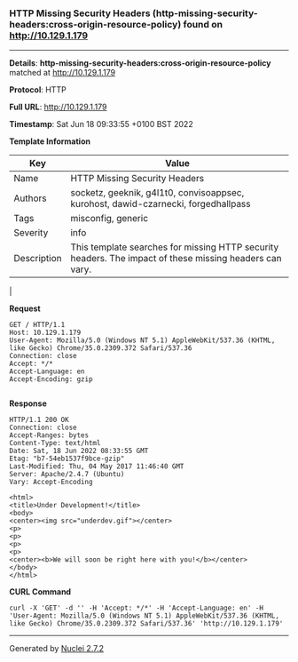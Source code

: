 ### HTTP Missing Security Headers (http-missing-security-headers:cross-origin-resource-policy) found on http://10.129.1.179
---
**Details**: **http-missing-security-headers:cross-origin-resource-policy**  matched at http://10.129.1.179

**Protocol**: HTTP

**Full URL**: http://10.129.1.179

**Timestamp**: Sat Jun 18 09:33:55 +0100 BST 2022

**Template Information**

| Key | Value |
|---|---|
| Name | HTTP Missing Security Headers |
| Authors | socketz, geeknik, g4l1t0, convisoappsec, kurohost, dawid-czarnecki, forgedhallpass |
| Tags | misconfig, generic |
| Severity | info |
| Description | This template searches for missing HTTP security headers. The impact of these missing headers can vary.
 |

**Request**
```http
GET / HTTP/1.1
Host: 10.129.1.179
User-Agent: Mozilla/5.0 (Windows NT 5.1) AppleWebKit/537.36 (KHTML, like Gecko) Chrome/35.0.2309.372 Safari/537.36
Connection: close
Accept: */*
Accept-Language: en
Accept-Encoding: gzip


```

**Response**
```http
HTTP/1.1 200 OK
Connection: close
Accept-Ranges: bytes
Content-Type: text/html
Date: Sat, 18 Jun 2022 08:33:55 GMT
Etag: "b7-54eb1537f9bce-gzip"
Last-Modified: Thu, 04 May 2017 11:46:40 GMT
Server: Apache/2.4.7 (Ubuntu)
Vary: Accept-Encoding

<html>
<title>Under Development!</title>
<body>
<center><img src="underdev.gif"></center>
<p>
<p>
<p>
<p>
<center><b>We will soon be right here with you!</b></center>
</body>
</html>

```


**CURL Command**
```
curl -X 'GET' -d '' -H 'Accept: */*' -H 'Accept-Language: en' -H 'User-Agent: Mozilla/5.0 (Windows NT 5.1) AppleWebKit/537.36 (KHTML, like Gecko) Chrome/35.0.2309.372 Safari/537.36' 'http://10.129.1.179'
```
---
Generated by [Nuclei 2.7.2](https://github.com/projectdiscovery/nuclei)